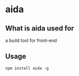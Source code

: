 aida
=====

What is aida used for
-------
a build tool for front-end

Usage
-------

```
npm install aida -g

